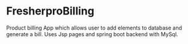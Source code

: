 # FresherproBilling
 
Product billing App which allows user to add elements to database and generate a bill.
Uses Jsp pages and spring boot backend with MySql.